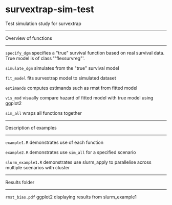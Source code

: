 # survextrap-sim-test
Test simulation study for survextrap
***********************************
Overview of functions
***********************************
``` specify_dgm ``` specifies a "true" survival function based on real survival data.
True model is of class '"flexsurvreg"'.

``` simulate_dgm ``` simulates from the "true" survival model

``` fit_model ``` fits survextrap model to simulated dataset

``` estimands ``` computes estimands such as rmst from fitted model

``` vis_mod ``` visually compare hazard of fitted model with true model using ggplot2

``` sim_all ``` wraps all functions together


***********************************
Description of examples
***********************************
``` example1.R ``` demonstrates use of each function

``` example2.R ``` demonstrates use ``` sim_all ``` for a specified scenario

``` slurm_example1.R ``` demonstrates use slurm_apply to parallelise across multiple scenarios with cluster

***********************************
Results folder
***********************************
``` rmst_bias.pdf ``` ggplot2 displaying results from slurm_example1

